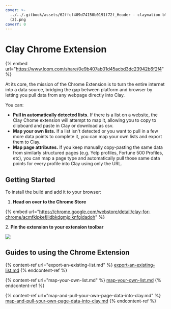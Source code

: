 ```yaml
---
cover: >-
  ../../.gitbook/assets/62ffcf409d74150b0191f72f_Header - claymation black
  (2).png
coverY: 0
---
```


# Clay Chrome Extension

{% embed url="https://www.loom.com/share/0e9b407ab01d45acbd3dc23942b6f2f4" %}

At its core, the mission of the Chrome Extension is to turn the entire internet into a data source, bridging the gap between platform and browser by letting you pull data from any webpage directly into Clay.

You can:

* **Pull in automatically detected lists.** If there is a list on a website, the Clay Chome extension will attempt to map it, allowing you to copy to clipboard and paste in Clay or download as csv.
* **Map your own lists.** If a list isn't detected or you want to pull in a few more data points to complete it, you can map your own lists and export them to Clay.
* **Map page attributes.** If you keep manually copy-pasting the same data from similarly structured pages (e.g. Yelp profiles, Fortune 500 Profiles, etc), you can map a page type and automatically pull those same data points for every profile into Clay using only the URL.

## Getting Started

To install the build and add it to your browser:

1. **Head on over to the Chrome Store**

{% embed url="https://chrome.google.com/webstore/detail/clay-for-chrome/acmfklpkefjlldbkdgmjoiknfgidadoh" %}

&#x20;  2\. **Pin the extension to your extension toolbar**

![](../../.gitbook/assets/60f5afb49b298e7427cda3b5\_73288c371f9e326deaa8982638251db9.gif)

## Guides to using the Chrome Extension

{% content-ref url="export-an-existing-list.md" %}
[export-an-existing-list.md](export-an-existing-list.md)
{% endcontent-ref %}

{% content-ref url="map-your-own-list.md" %}
[map-your-own-list.md](map-your-own-list.md)
{% endcontent-ref %}

{% content-ref url="map-and-pull-your-own-page-data-into-clay.md" %}
[map-and-pull-your-own-page-data-into-clay.md](map-and-pull-your-own-page-data-into-clay.md)
{% endcontent-ref %}

